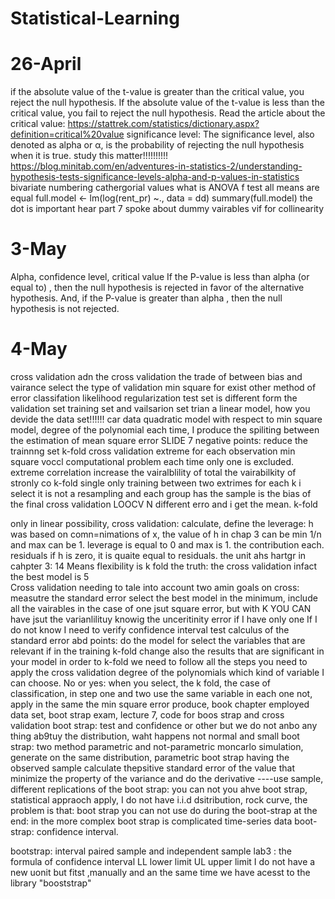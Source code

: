 # Statistical-Learning
# 26-April
if the absolute value of the t-value is greater than the critical value, you reject the null hypothesis. If the absolute value of the t-value is less than the critical value, you fail to reject the null hypothesis.
Read the article about the critical value:
https://stattrek.com/statistics/dictionary.aspx?definition=critical%20value
significance level:
The significance level, also denoted as alpha or α, is the probability of rejecting the null hypothesis when it is true. 
study this matter!!!!!!!!!!
https://blog.minitab.com/en/adventures-in-statistics-2/understanding-hypothesis-tests-significance-levels-alpha-and-p-values-in-statistics
bivariate 
numbering cathergorial values 
what is ANOVA
f test all means are equal 
full.model <- lm(log(rent_pr) ~., data = dd)
summary(full.model)  the dot is important hear 
part 7 spoke about dummy vairables 
vif for  collinearity 

# 3-May
Alpha, confidence level, critical value 
If the P-value is less than alpha (or equal to) , then the null hypothesis is rejected in favor of the alternative hypothesis. And, if the P-value is greater than alpha , then the null hypothesis is not rejected.
# 4-May 
cross validation adn the cross validation 
the trade of between bias and vairance 
select the type of validation 
min square for 
exist other method of error 
classifation 
likelihood 
regularization 
test set is different form the validation set 
training set and vailsarion set 
trian a linear model, 
how you devide the data set!!!!!!
car data quadratic model with respect to 
min square model, 
degree of the polynomial 
each time, I produce the spiliting between 
the estimation of mean square error 
 SLIDE 7
 negative points: reduce the trainnng set 
 k-fold cross validation
 extreme 
 for each observation 
 min square voccl 
 computational problem 
 each time only one is excluded. 
 extreme correlation 
 increase the vairalblility of total 
 the vairabilkity of 
 stronly co
 k-fold 
 single only training between two extrimes 
 for each k i select 
 it is not a resampling and each group has 
 the sample is 
 the bias of the 
 final cross validation 
 LOOCV 
 N different erro and i get the mean. 
 k-fold 
 
 only in linear 
 possibility, cross validation:
 calculate, 
 define the leverage: h was based on comn=nimations of x, the value of h in chap 3 can be min 1/n and max can be 1. leverage is equal to 0 and max is 1. the contribution each. 
 residuals
 if h is zero, it is quaite equal to residuals. the unit ahs hartgr 
 in cahpter 3: 
 14 Means flexibility is k fold 
the truth: the cross validation 
infact the best model is 5\
Cross validation 
needing to tale into account 
two amin goals on cross: measutre the standard error 
select the best model 
in the minimum, 
include all the vairables 
in the case of one jsut square error, but with K YOU CAN have jsut the varianlilituy 
knowig the unceritinity 
error if I have only one 
If I do not know 
I need to verify 
confidence interval test 
calculus of the standard error 
abd points:
do the model for select the variables that are relevant
if in the training
k-fold 
change also the results that are significant in your model 
in order to k-fold we need to follow all the steps 
you need to apply the cross validation 
degree of the polynomials 
which kind of variable I can choose.
No or yes: when you select, the k fold, 
the case of classification, in step one and two 
use the same variable in each one not, apply in the same 
the min square error 
produce, book chapter 
employed data set, 
boot strap exam, 
lecture 7, code for boos strap and cross validation 
boot strap:
test and confidence or other but we do not anbo any thing ab9tuy the distribution, waht happens not normal and small 
boot strap: two method parametric and not-parametric 
moncarlo 
simulation, generate on the same distribution, parametric boot strap
having the observed sample 
calculate thepsitive standard error of the 
value that minimize 
the property of the variance and do the derivative 
----use sample, 
different replications of the 
boot strap: you can not you ahve
boot strap, statistical appraoch 
apply, I do not have i.i.d dsitribution, rock curve, 
the problem is that: boot strap 
you can  not use 
do during the boot-strap 
at the end:
in the more complex 
boot strap is complicated 
time-series data
boot-strap: confidence interval. 

bootstrap: interval 
paired sample and independent sample 
lab3 : the formula of confidence interval 
LL lower limit 
UL upper limit 
I do not have a new uonit but 
fitst ,manually and an the same time we have acesst to the library "booststrap" 
